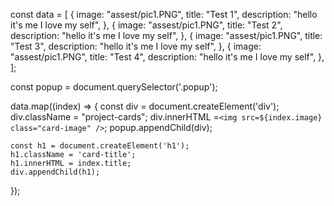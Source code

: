 const data = [
  {
    image: "assest/pic1.PNG",
    title: "Test 1",
    description: "hello it's me I love my self",
  },
  {
    image: "assest/pic1.PNG",
    title: "Test 2",
    description: "hello it's me I love my self",
  },
  {
    image: "assest/pic1.PNG",
    title: "Test 3",
    description: "hello it's me I love my self",
  },
  {
    image: "assest/pic1.PNG",
    title: "Test 4",
    description: "hello it's me I love my self",
  },
];


const popup = document.querySelector('.popup');

data.map((index) => {
    const div = document.createElement('div');
    div.className = "project-cards";
    div.innerHTML =`<img src=${index.image} class="card-image" />`;
    popup.appendChild(div);


    const h1 = document.createElement('h1');
    h1.className = 'card-title';
    h1.innerHTML = index.title;
    div.appendChild(h1);
});

